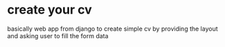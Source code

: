 # create your cv

basically web app from django to create simple cv by providing the layout and asking
user to fill the form data
